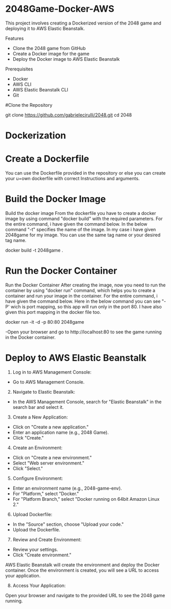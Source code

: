 # 2048Game-Docker-AWS

This project involves creating a Dockerized version of the 2048 game and deploying it to AWS Elastic Beanstalk.

Features
- Clone the 2048 game from GitHub
- Create a Docker image for the game
- Deploy the Docker image to AWS Elastic Beanstalk

Prerequisites
- Docker
- AWS CLI
- AWS Elastic Beanstalk CLI
- Git

#Clone the Repository

git clone https://github.com/gabrielecirulli/2048.git
cd 2048

# Dockerization
 # Create a Dockerfile
You can use the Dockerfile provided in the repository or else you can create your u=own dockerfile with correct Instructions and arguments.

 # Build the Docker Image
Build the docker image From the dockerfile you have to create a docker image by using command "docker build" with the required parameters. For the entire command, i have given the command below. In the below command "-t" specifies the name of the image. In my case i have given 2048game for my image. You can use the same tag name or your desired tag name.

docker build -t 2048game .

# Run the Docker Container
Run the Docker Container After creating the image, now you need to run the container by using "docker run" command, which helps you to create a container and run your image in the container. For the entire command, i have given the command below. Here in the below command you can see "-P' wich is port mapping, so this app will run only in the port 80. I have also given this port mapping in the docker file too.

docker run -it -d -p 80:80 2048game

-Open your browser and go to http://localhost:80 to see the game running in the Docker container.

# Deploy to AWS Elastic Beanstalk

1) Log in to AWS Management Console:

- Go to AWS Management Console.

2) Navigate to Elastic Beanstalk:
- In the AWS Management Console, search for "Elastic Beanstalk" in the search bar and select it.

3) Create a New Application:

- Click on "Create a new application."
- Enter an application name (e.g., 2048 Game).
- Click "Create."

4) Create an Environment:

- Click on "Create a new environment."
- Select "Web server environment."
- Click "Select."

5) Configure Environment:

- Enter an environment name (e.g., 2048-game-env).
- For "Platform," select "Docker."
- For "Platform Branch," select "Docker running on 64bit Amazon Linux 2."

6) Upload Dockerfile:

- In the "Source" section, choose "Upload your code."
- Upload the Dockerfile.

7) Review and Create Environment:

- Review your settings.
- Click "Create environment."

AWS Elastic Beanstalk will create the environment and deploy the Docker container. Once the environment is created, you will see a URL to access your application.

8) Access Your Application:

Open your browser and navigate to the provided URL to see the 2048 game running.


  
